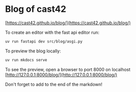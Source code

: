 # Blog of cast42

[https://cast42.github.io/blog/](https://cast42.github.io/blog/)

To create an editor with the fast api editor run:

```bash
uv run fastapi dev src/blog/asgi.py
```

To preview the blog locally:

```bash
uv run mkdocs serve
```

To see the preview, open a browser to port 8000 on localhost [http://127.0.0.1:8000/blog/](http://127.0.0.1:8000/blog/)

Don't forget to add <!-- more --> to the end of the markdown!
